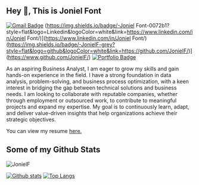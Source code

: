 ## Hey 👋, This is Joniel Font
[![Gmail Badge](https://img.shields.io/badge/-jonielfont2015@icloud.com-c14438?style=flat&logo=Gmail&logoColor=white&link=mailto:jonielfont2015@icloud.com)](mailto:jonielfont2015@icloud.com) 
(https://img.shields.io/badge/-Joniel Font-0072b1?style=flat&logo=Linkedin&logoColor=white&link=https://www.linkedin.com/in/Joniel Font/)](https://www.linkedin.com/in/Joniel Font/) (https://img.shields.io/badge/-JonielF-grey?style=flat&logo=github&logoColor=white&link=https://github.com/JonielF/)](https://www.github.com/JonielF/) [![Portfolio Badge](https://img.shields.io/badge/portfolio-web-blue?style=flat&link=https://github.com/JonielF/)](https://github.com/JonielF/) <p align='left'>As an aspiring Business Analyst, I am eager to grow my skills and gain hands-on experience in the field. I have a strong foundation in data analysis, problem-solving, and business process optimization, with a keen interest in bridging the gap between technical solutions and business needs. I am looking to collaborate with reputable companies, whether through employment or outsourced work, to contribute to meaningful projects and expand my expertise. My goal is to continuously learn, adapt, and deliver value-driven insights that help organizations achieve their strategic objectives.</p><p align='left'> You can view my resume <a href='https://drive.google.com/file/d/1wo4QIl9J1ZEf3UEm0hahmmiMw5ERad6x/view?usp=sharing ' target=_blank><u>here</u>.</a></p>
## Some of my Github Stats
<p align=left> <img src=https://komarev.com/ghpvc/?username=JonielF alt=JonielF /> </p>

[![Github stats](https://github-readme-stats.vercel.app/api?username=JonielF&show_icons=true&include_all_commits=true)](https://github.com/JonielF/github-readme-stats)
[![Top Langs](https://github-readme-stats.vercel.app/api/top-langs/?username=JonielF&layout=compact)](https://github.com/JonielF/github-readme-stats)
